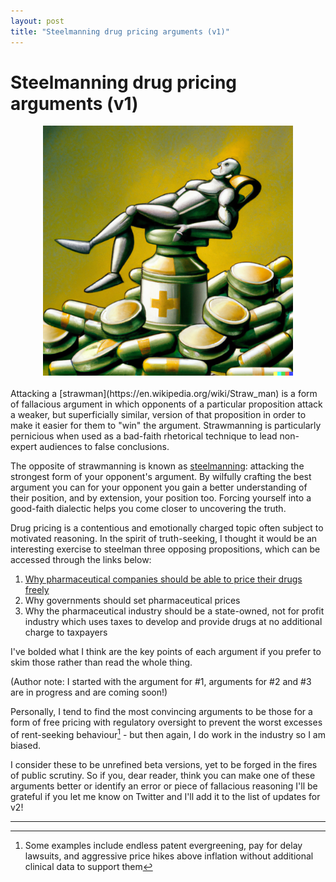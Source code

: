 ```yaml
---
layout: post
title: "Steelmanning drug pricing arguments (v1)"
---
```


# Steelmanning drug pricing arguments (v1)

<center><img src="/assets/Steelman.png" alt="Prompt: 'A man made of steel sits atop a pile of money, gold and pharmaceutical products. Surrealist Art Nouveau, illustration.' Artwork produced by DALL-E 2" width="400"/></center>
<br>
Attacking a [strawman](https://en.wikipedia.org/wiki/Straw_man) is a form of fallacious argument in which opponents of a particular proposition attack a weaker, but superficially similar, version of that proposition in order to make it easier for them to "win" the argument. Strawmanning is particularly pernicious when used as a bad-faith rhetorical technique to lead non-expert audiences to false conclusions.

The opposite of strawmanning is known as [steelmanning](https://themindcollection.com/steelmanning-how-to-discover-the-truth-by-helping-your-opponent/?utm_source=pocket_mylist): attacking the strongest form of your opponent's argument. By wilfully crafting the best argument you can for your opponent you gain a better understanding of their position, and by extension, your position too. Forcing yourself into a good-faith dialectic helps you come closer to uncovering the truth.

Drug pricing is a contentious and emotionally charged topic often subject to motivated reasoning. In the spirit of truth-seeking, I thought it would be an interesting exercise to steelman three opposing propositions, which can be accessed through the links below:
1. [Why pharmaceutical companies should be able to price their drugs freely](https://atelfo.github.io/2022/08/14/why-pharmaceutical-companies-should-be-able-to-price-their-drugs-freely.html)
2. Why governments should set pharmaceutical prices
3. Why the pharmaceutical industry should be a state-owned, not for profit industry which uses taxes to develop and provide drugs at no additional charge to taxpayers

I've bolded what I think are the key points of each argument if you prefer to skim those rather than read the whole thing. 

(Author note: I started with the argument for #1, arguments for #2 and #3 are in progress and are coming soon!)

Personally, I tend to find the most convincing arguments to be those for a form of free pricing with regulatory oversight to prevent the worst excesses of rent-seeking behaviour[^1] - but then again, I do work in the industry so I am biased. 

I consider these to be unrefined beta versions, yet to be forged in the fires of public scrutiny. So if you, dear reader, think you can make one of these arguments better or identify an error or piece of fallacious reasoning I'll be grateful if you let me know on Twitter and I'll add it to the list of updates for v2!

___


[^1]: Some examples include endless patent evergreening, pay for delay lawsuits, and aggressive price hikes above inflation without additional clinical data to support them